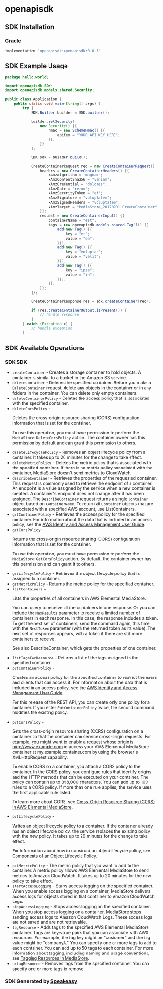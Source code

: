 # openapisdk

<!-- Start SDK Installation -->
## SDK Installation

### Gradle

```groovy
implementation 'openapisdk:openapisdk:0.0.1'
```
<!-- End SDK Installation -->

## SDK Example Usage
<!-- Start SDK Example Usage -->
```java
package hello.world;

import openapisdk.SDK;
import openapisdk.models.shared.Security;

public class Application {
    public static void main(String[] args) {
        try {
            SDK.Builder builder = SDK.builder();

            builder.setSecurity(
                new Security() {{
                    hmac = new SchemeHmac() {{
                        apiKey = "YOUR_API_KEY_HERE";
                    }};
                }}
            );

            SDK sdk = builder.build();

            CreateContainerRequest req = new CreateContainerRequest() {{
                headers = new CreateContainerHeaders() {{
                    xAmzAlgorithm = "magnam";
                    xAmzContentSha256 = "veniam";
                    xAmzCredential = "dolores";
                    xAmzDate = "rerum";
                    xAmzSecurityToken = "et";
                    xAmzSignature = "voluptatem";
                    xAmzSignedHeaders = "voluptatem";
                    xAmzTarget = "MediaStore_20170901.CreateContainer";
                }};
                request = new CreateContainerInput() {{
                    containerName = "est";
                    tags = new openapisdk.models.shared.Tag[]() {{
                        add(new Tag() {{
                            key = "et";
                            value = "ea";
                        }}),
                        add(new Tag() {{
                            key = "voluptas";
                            value = "velit";
                        }}),
                        add(new Tag() {{
                            key = "ipsa";
                            value = "in";
                        }}),
                    }};
                }};
            }};

            CreateContainerResponse res = sdk.createContainer(req);

            if (res.createContainerOutput.isPresent()) {
                // handle response
            }
        } catch (Exception e) {
            // handle exception
        }
```
<!-- End SDK Example Usage -->

<!-- Start SDK Available Operations -->
## SDK Available Operations

### SDK SDK

* `createContainer` - Creates a storage container to hold objects. A container is similar to a bucket in the Amazon S3 service.
* `deleteContainer` - Deletes the specified container. Before you make a <code>DeleteContainer</code> request, delete any objects in the container or in any folders in the container. You can delete only empty containers. 
* `deleteContainerPolicy` - Deletes the access policy that is associated with the specified container.
* `deleteCorsPolicy` - <p>Deletes the cross-origin resource sharing (CORS) configuration information that is set for the container.</p> <p>To use this operation, you must have permission to perform the <code>MediaStore:DeleteCorsPolicy</code> action. The container owner has this permission by default and can grant this permission to others.</p>
* `deleteLifecyclePolicy` - Removes an object lifecycle policy from a container. It takes up to 20 minutes for the change to take effect.
* `deleteMetricPolicy` - Deletes the metric policy that is associated with the specified container. If there is no metric policy associated with the container, MediaStore doesn't send metrics to CloudWatch.
* `describeContainer` - Retrieves the properties of the requested container. This request is commonly used to retrieve the endpoint of a container. An endpoint is a value assigned by the service when a new container is created. A container's endpoint does not change after it has been assigned. The <code>DescribeContainer</code> request returns a single <code>Container</code> object based on <code>ContainerName</code>. To return all <code>Container</code> objects that are associated with a specified AWS account, use <a>ListContainers</a>.
* `getContainerPolicy` - Retrieves the access policy for the specified container. For information about the data that is included in an access policy, see the <a href="https://aws.amazon.com/documentation/iam/">AWS Identity and Access Management User Guide</a>.
* `getCorsPolicy` - <p>Returns the cross-origin resource sharing (CORS) configuration information that is set for the container.</p> <p>To use this operation, you must have permission to perform the <code>MediaStore:GetCorsPolicy</code> action. By default, the container owner has this permission and can grant it to others.</p>
* `getLifecyclePolicy` - Retrieves the object lifecycle policy that is assigned to a container.
* `getMetricPolicy` - Returns the metric policy for the specified container. 
* `listContainers` - <p>Lists the properties of all containers in AWS Elemental MediaStore. </p> <p>You can query to receive all the containers in one response. Or you can include the <code>MaxResults</code> parameter to receive a limited number of containers in each response. In this case, the response includes a token. To get the next set of containers, send the command again, this time with the <code>NextToken</code> parameter (with the returned token as its value). The next set of responses appears, with a token if there are still more containers to receive. </p> <p>See also <a>DescribeContainer</a>, which gets the properties of one container. </p>
* `listTagsForResource` - Returns a list of the tags assigned to the specified container. 
* `putContainerPolicy` - <p>Creates an access policy for the specified container to restrict the users and clients that can access it. For information about the data that is included in an access policy, see the <a href="https://aws.amazon.com/documentation/iam/">AWS Identity and Access Management User Guide</a>.</p> <p>For this release of the REST API, you can create only one policy for a container. If you enter <code>PutContainerPolicy</code> twice, the second command modifies the existing policy. </p>
* `putCorsPolicy` - <p>Sets the cross-origin resource sharing (CORS) configuration on a container so that the container can service cross-origin requests. For example, you might want to enable a request whose origin is http://www.example.com to access your AWS Elemental MediaStore container at my.example.container.com by using the browser's XMLHttpRequest capability.</p> <p>To enable CORS on a container, you attach a CORS policy to the container. In the CORS policy, you configure rules that identify origins and the HTTP methods that can be executed on your container. The policy can contain up to 398,000 characters. You can add up to 100 rules to a CORS policy. If more than one rule applies, the service uses the first applicable rule listed.</p> <p>To learn more about CORS, see <a href="https://docs.aws.amazon.com/mediastore/latest/ug/cors-policy.html">Cross-Origin Resource Sharing (CORS) in AWS Elemental MediaStore</a>.</p>
* `putLifecyclePolicy` - <p>Writes an object lifecycle policy to a container. If the container already has an object lifecycle policy, the service replaces the existing policy with the new policy. It takes up to 20 minutes for the change to take effect.</p> <p>For information about how to construct an object lifecycle policy, see <a href="https://docs.aws.amazon.com/mediastore/latest/ug/policies-object-lifecycle-components.html">Components of an Object Lifecycle Policy</a>.</p>
* `putMetricPolicy` - The metric policy that you want to add to the container. A metric policy allows AWS Elemental MediaStore to send metrics to Amazon CloudWatch. It takes up to 20 minutes for the new policy to take effect.
* `startAccessLogging` - Starts access logging on the specified container. When you enable access logging on a container, MediaStore delivers access logs for objects stored in that container to Amazon CloudWatch Logs.
* `stopAccessLogging` - Stops access logging on the specified container. When you stop access logging on a container, MediaStore stops sending access logs to Amazon CloudWatch Logs. These access logs are not saved and are not retrievable.
* `tagResource` - Adds tags to the specified AWS Elemental MediaStore container. Tags are key:value pairs that you can associate with AWS resources. For example, the tag key might be "customer" and the tag value might be "companyA." You can specify one or more tags to add to each container. You can add up to 50 tags to each container. For more information about tagging, including naming and usage conventions, see <a href="https://docs.aws.amazon.com/mediastore/latest/ug/tagging.html">Tagging Resources in MediaStore</a>.
* `untagResource` - Removes tags from the specified container. You can specify one or more tags to remove. 

<!-- End SDK Available Operations -->

### SDK Generated by [Speakeasy](https://docs.speakeasyapi.dev/docs/using-speakeasy/client-sdks)
